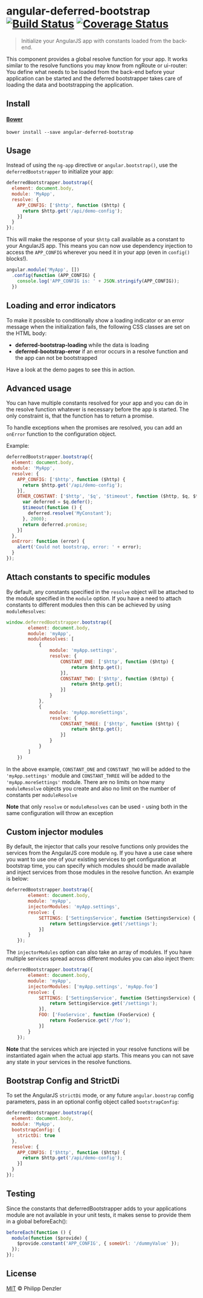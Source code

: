 # angular-deferred-bootstrap [![Build Status](https://travis-ci.org/philippd/angular-deferred-bootstrap.svg?branch=master)](https://travis-ci.org/philippd/angular-deferred-bootstrap) [![Coverage Status](https://img.shields.io/coveralls/philippd/angular-deferred-bootstrap.svg)](https://coveralls.io/r/philippd/angular-deferred-bootstrap?branch=master)

> Initialize your AngularJS app with constants loaded from the back-end.

This component provides a global resolve function for your app. It works similar to the resolve functions you may know from ngRoute or ui-router: You define what needs to be loaded from the back-end before your application can be started and the deferred bootstrapper takes care of loading the data and bootstrapping the application.

## Install

#### [Bower](http://bower.io)

```
bower install --save angular-deferred-bootstrap
```

## Usage

Instead of using the ```ng-app``` directive or ```angular.bootstrap()```, use the ```deferredBootstrapper``` to initialize your app:
```js
deferredBootstrapper.bootstrap({
  element: document.body,
  module: 'MyApp',
  resolve: {
    APP_CONFIG: ['$http', function ($http) {
      return $http.get('/api/demo-config');
    }]
  }
});
```

This will make the response of your ```$http``` call available as a constant to your AngularJS app. This means you can now use dependency injection to access the ```APP_CONFIG``` wherever you need it in your app (even in ```config()``` blocks!).
```js
angular.module('MyApp', [])
  .config(function (APP_CONFIG) {
    console.log('APP_CONFIG is: ' + JSON.stringify(APP_CONFIG));
  })
```

## Loading and error indicators
To make it possible to conditionally show a loading indicator or an error message when the initialization fails, the following CSS classes are set on the HTML body:

* **deferred-bootstrap-loading** while the data is loading
* **deferred-bootstrap-error** if an error occurs in a resolve function and the app can not be bootstrapped

Have a look at the demo pages to see this in action.

## Advanced usage
You can have multiple constants resolved for your app and you can do in the resolve function whatever is necessary before the app is started. The only constraint is, that the function has to return a promise.

To handle exceptions when the promises are resolved, you can add an ```onError``` function to the configuration object.

Example:
```js
deferredBootstrapper.bootstrap({
  element: document.body,
  module: 'MyApp',
  resolve: {
    APP_CONFIG: ['$http', function ($http) {
      return $http.get('/api/demo-config');
    }],
    OTHER_CONSTANT: ['$http', '$q', '$timeout', function ($http, $q, $timeout) {
      var deferred = $q.defer();
      $timeout(function () {
        deferred.resolve('MyConstant');
      }, 2000);
      return deferred.promise;
    }]
  },
  onError: function (error) {
	alert('Could not bootstrap, error: ' + error);
  }
});
```

## Attach constants to specific modules
By default, any constants specified in the ```resolve``` object will be attached to the module specified in the ```module``` option. If you have a need to attach constants to different modules then this can be achieved by using  ```moduleResolves```:

```js
window.deferredBootstrapper.bootstrap({
        element: document.body,
        module: 'myApp',
        moduleResolves: [
            {
                module: 'myApp.settings',
                resolve: {
                    CONSTANT_ONE: ['$http', function ($http) {
                        return $http.get();
                    }],
                    CONSTANT_TWO: ['$http', function ($http) {
                        return $http.get();
                    }]
                }
            },
            {
                module: 'myApp.moreSettings',
                resolve: {
                    CONSTANT_THREE: ['$http', function ($http) {
                        return $http.get();
                    }]
                }
            }
        ]
    })
```

In the above example, ```CONSTANT_ONE``` and ```CONSTANT_TWO``` will be added to the ```'myApp.settings'``` module and ```CONSTANT_THREE``` will be added to the ```'myApp.moreSettings'``` module. There are no limits on how many ```moduleResolve``` objects you create and also no limit on the number of constants per ```moduleResolve```

**Note** that only ```resolve``` or ```moduleResolves``` can be used - using both in the same configuration will throw an exception

## Custom injector modules
By default, the injector that calls your resolve functions only provides the services from the AngularJS core module ```ng```. If you have a use case where you want to use one of your existing services to get configuration at bootstrap time, you can specify which modules should be made available and inject services from those modules in the resolve function. An example is below:

```js
deferredBootstrapper.bootstrap({
        element: document.body,
        module: 'myApp',
        injectorModules: 'myApp.settings',
        resolve: {
            SETTINGS: ['SettingsService', function (SettingsService) {
                return SettingsService.get('/settings');
            }]
        }
    });
```

The ```injectorModules``` option can also take an array of modules. If you have multiple services spread across different modules you can also inject them:

```js
deferredBootstrapper.bootstrap({
        element: document.body,
        module: 'myApp',
        injectorModules: ['myApp.settings', 'myApp.foo']
        resolve: {
            SETTINGS: ['SettingsService', function (SettingsService) {
                return SettingsService.get('/settings');
            }],
            FOO: ['FooService', function (FooService) {
                return FooService.get('/foo');
            }]
        }
    });
```

**Note** that the services which are injected in your resolve functions will be instantiated again when the actual app starts. This means you can not save any state in your services in the resolve functions.


## Bootstrap Config and StrictDi
To set the AngularJS ```strictDi``` mode, or any future ```angular.boostrap``` config parameters, pass in an optional config object called ```bootstrapConfig```:
```js
deferredBootstrapper.bootstrap({
  element: document.body,
  module: 'MyApp',
  bootstrapConfig: {
    strictDi: true
  },
  resolve: {
    APP_CONFIG: ['$http', function ($http) {
      return $http.get('/api/demo-config');
    }]
  }
});
```

## Testing
Since the constants that deferredBootstrapper adds to your applications module are not available in your unit tests, it makes sense to provide them in a global beforeEach():
```js
beforeEach(function () {
  module(function ($provide) {
    $provide.constant('APP_CONFIG', { someUrl: '/dummyValue' });
  });
});
```

## License

[MIT](http://opensource.org/licenses/MIT) © Philipp Denzler
